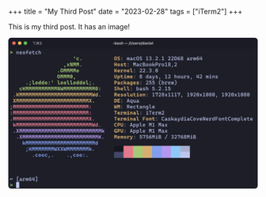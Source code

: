 +++
title = "My Third Post"
date = "2023-02-28"
tags = ["iTerm2"]
+++

This is my third post. It has an image!

<!--more-->

![Some image](image@2x.png)
